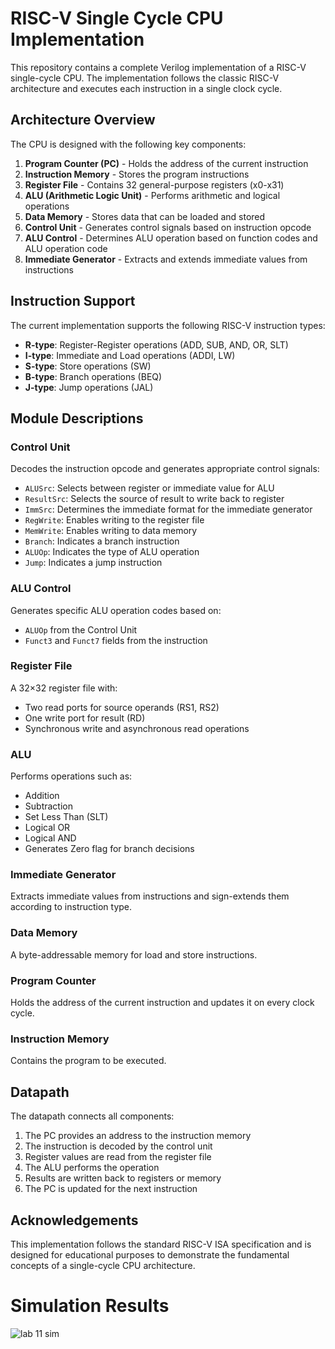 # RISC-V Single Cycle CPU Implementation

This repository contains a complete Verilog implementation of a RISC-V single-cycle CPU. The implementation follows the classic RISC-V architecture and executes each instruction in a single clock cycle.

## Architecture Overview

The CPU is designed with the following key components:

1. **Program Counter (PC)** - Holds the address of the current instruction
2. **Instruction Memory** - Stores the program instructions
3. **Register File** - Contains 32 general-purpose registers (x0-x31)
4. **ALU (Arithmetic Logic Unit)** - Performs arithmetic and logical operations
5. **Data Memory** - Stores data that can be loaded and stored
6. **Control Unit** - Generates control signals based on instruction opcode
7. **ALU Control** - Determines ALU operation based on function codes and ALU operation code
8. **Immediate Generator** - Extracts and extends immediate values from instructions

## Instruction Support

The current implementation supports the following RISC-V instruction types:

- **R-type**: Register-Register operations (ADD, SUB, AND, OR, SLT)
- **I-type**: Immediate and Load operations (ADDI, LW)
- **S-type**: Store operations (SW)
- **B-type**: Branch operations (BEQ)
- **J-type**: Jump operations (JAL)

## Module Descriptions

### Control Unit
Decodes the instruction opcode and generates appropriate control signals:
- `ALUSrc`: Selects between register or immediate value for ALU
- `ResultSrc`: Selects the source of result to write back to register
- `ImmSrc`: Determines the immediate format for the immediate generator
- `RegWrite`: Enables writing to the register file
- `MemWrite`: Enables writing to data memory
- `Branch`: Indicates a branch instruction
- `ALUOp`: Indicates the type of ALU operation
- `Jump`: Indicates a jump instruction

### ALU Control
Generates specific ALU operation codes based on:
- `ALUOp` from the Control Unit
- `Funct3` and `Funct7` fields from the instruction

### Register File
A 32×32 register file with:
- Two read ports for source operands (RS1, RS2)
- One write port for result (RD)
- Synchronous write and asynchronous read operations

### ALU
Performs operations such as:
- Addition
- Subtraction
- Set Less Than (SLT)
- Logical OR
- Logical AND
- Generates Zero flag for branch decisions

### Immediate Generator
Extracts immediate values from instructions and sign-extends them according to instruction type.

### Data Memory
A byte-addressable memory for load and store instructions.

### Program Counter
Holds the address of the current instruction and updates it on every clock cycle.

### Instruction Memory
Contains the program to be executed.

## Datapath

The datapath connects all components:
1. The PC provides an address to the instruction memory
2. The instruction is decoded by the control unit
3. Register values are read from the register file
4. The ALU performs the operation
5. Results are written back to registers or memory
6. The PC is updated for the next instruction

## Acknowledgements

This implementation follows the standard RISC-V ISA specification and is designed for educational purposes to demonstrate the fundamental concepts of a single-cycle CPU architecture.

# Simulation Results 

![lab 11 sim](https://github.com/user-attachments/assets/6eb9462f-7f03-471a-803f-447b4199350a)


